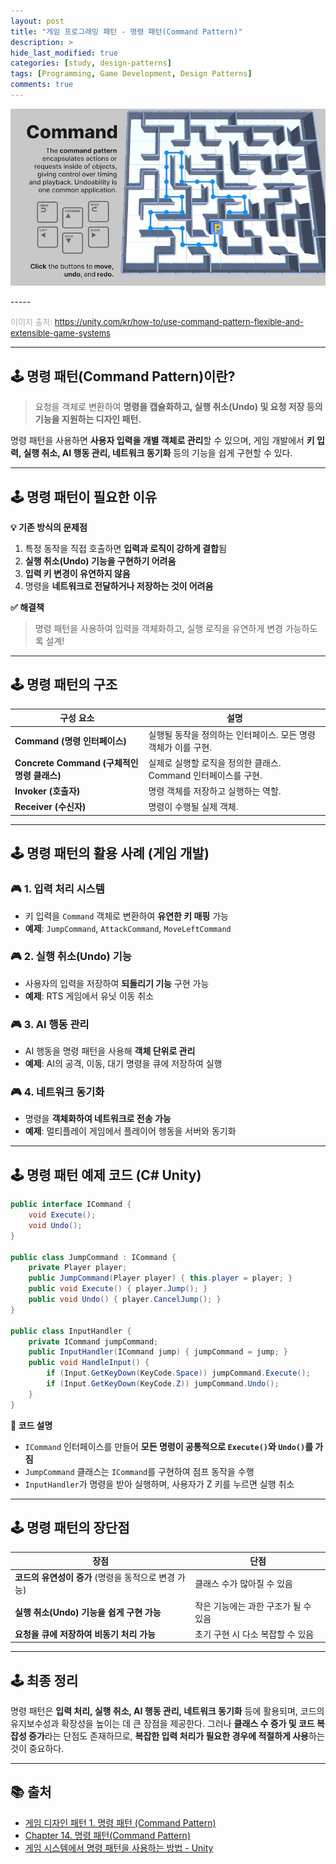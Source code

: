 ```yaml
---
layout: post
title: "게임 프로그래밍 패턴 - 명령 패턴(Command Pattern)"
description: >
hide_last_modified: true
categories: [study, design-patterns]
tags: [Programming, Game Development, Design Patterns]
comments: true
---
```


<p align="center">  
  <img src="/assets/img/blog/design_patterns/game_command_pattern.jpg" style="width: 832px; height: auto;" />  
</p>
-----  

<span style="color:darkgray; font-size:13px;">이미지 출처: https://unity.com/kr/how-to/use-command-pattern-flexible-and-extensible-game-systems </span>

-----  

## 🕹️ 명령 패턴(Command Pattern)이란?
> 요청을 객체로 변환하여 **명령을 캡슐화하고, 실행 취소(Undo) 및 요청 저장 등의 기능을 지원하는 디자인 패턴.**

명령 패턴을 사용하면 **사용자 입력을 개별 객체로 관리**할 수 있으며, 게임 개발에서 **키 입력, 실행 취소, AI 행동 관리, 네트워크 동기화** 등의 기능을 쉽게 구현할 수 있다.

----  

## 🕹️ 명령 패턴이 필요한 이유

**💡 기존 방식의 문제점**
1. 특정 동작을 직접 호출하면 **입력과 로직이 강하게 결합**됨
2. **실행 취소(Undo) 기능을 구현하기 어려움**
3. **입력 키 변경이 유연하지 않음**
4. 명령을 **네트워크로 전달하거나 저장하는 것이 어려움**

**✅ 해결책**
> 명령 패턴을 사용하여 입력을 객체화하고, 실행 로직을 유연하게 변경 가능하도록 설계!

----  

## 🕹️ 명령 패턴의 구조

| **구성 요소** | **설명** |
|----------------|----------|
| **Command (명령 인터페이스)** | 실행될 동작을 정의하는 인터페이스. 모든 명령 객체가 이를 구현. |
| **Concrete Command (구체적인 명령 클래스)** | 실제로 실행할 로직을 정의한 클래스. Command 인터페이스를 구현. |
| **Invoker (호출자)** | 명령 객체를 저장하고 실행하는 역할. |
| **Receiver (수신자)** | 명령이 수행될 실제 객체. |

----  

## 🕹️ 명령 패턴의 활용 사례 (게임 개발)

### 🎮 1. 입력 처리 시스템
- 키 입력을 `Command` 객체로 변환하여 **유연한 키 매핑** 가능
- **예제**: `JumpCommand`, `AttackCommand`, `MoveLeftCommand`

### 🎮 2. 실행 취소(Undo) 기능
- 사용자의 입력을 저장하여 **되돌리기 기능** 구현 가능
- **예제**: RTS 게임에서 유닛 이동 취소

### 🎮 3. AI 행동 관리
- AI 행동을 명령 패턴을 사용해 **객체 단위로 관리**
- **예제**: AI의 공격, 이동, 대기 명령을 큐에 저장하여 실행

### 🎮 4. 네트워크 동기화
- 명령을 **객체화하여 네트워크로 전송 가능**
- **예제**: 멀티플레이 게임에서 플레이어 행동을 서버와 동기화

----  

## 🕹️ 명령 패턴 예제 코드 (C# Unity)

```csharp
public interface ICommand {
    void Execute();
    void Undo();
}

public class JumpCommand : ICommand {
    private Player player;
    public JumpCommand(Player player) { this.player = player; }
    public void Execute() { player.Jump(); }
    public void Undo() { player.CancelJump(); }
}

public class InputHandler {
    private ICommand jumpCommand;
    public InputHandler(ICommand jump) { jumpCommand = jump; }
    public void HandleInput() {
        if (Input.GetKeyDown(KeyCode.Space)) jumpCommand.Execute();
        if (Input.GetKeyDown(KeyCode.Z)) jumpCommand.Undo();
    }
}
```

**📌 코드 설명**
- `ICommand` 인터페이스를 만들어 **모든 명령이 공통적으로 `Execute()`와 `Undo()`를 가짐**
- `JumpCommand` 클래스는 `ICommand`를 구현하여 점프 동작을 수행
- `InputHandler`가 명령을 받아 실행하며, 사용자가 Z 키를 누르면 실행 취소

----  

## 🕹️ 명령 패턴의 장단점

| 장점 | 단점 |
|------|------|
| **코드의 유연성이 증가** (명령을 동적으로 변경 가능) | 클래스 수가 많아질 수 있음 |
| **실행 취소(Undo) 기능을 쉽게 구현 가능** | 작은 기능에는 과한 구조가 될 수 있음 |
| **요청을 큐에 저장하여 비동기 처리 가능** | 초기 구현 시 다소 복잡할 수 있음 |

----  

## 🕹️ 최종 정리
명령 패턴은 **입력 처리, 실행 취소, AI 행동 관리, 네트워크 동기화** 등에 활용되며, 코드의 유지보수성과 확장성을 높이는 데 큰 장점을 제공한다. 그러나 **클래스 수 증가 및 코드 복잡성 증가**라는 단점도 존재하므로, **복잡한 입력 처리가 필요한 경우에 적절하게 사용**하는 것이 중요하다.

----  

## 📚 출처
- [게임 디자인 패턴 1. 명령 패턴 (Command Pattern)](https://seoksii.tistory.com/68)
- [Chapter 14. 명령 패턴(Command Pattern)](https://ansohxxn.github.io/design%20pattern/chapter14/)
- [게임 시스템에서 명령 패턴을 사용하는 방법 - Unity](https://unity.com/kr/how-to/use-command-pattern-flexible-and-extensible-game-systems)

